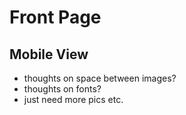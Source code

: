 # Front Page

## Mobile View

-   thoughts on space between images?
-   thoughts on fonts?
-   just need more pics etc.
